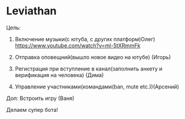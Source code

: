 # Leviathan

Цель: 
1. Включение музыки(с ютуба, с других платформ)Олег)
https://www.youtube.com/watch?v=ml-5tXRmmFk


2. Отправка оповещний(вышло новое видео на ютубе) (Игорь)


3. Регистрация при вступление в канал(заполнить анкету и верификация на человека) (Дима)

4. Управление участниками(командами(ban, mute etc.))(Арсений)

Доп: Встроить игру (Ваня)

Делаем супер бота!
